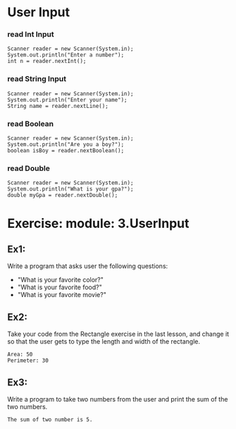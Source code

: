 # User Input

### read Int Input
```
Scanner reader = new Scanner(System.in);
System.out.println("Enter a number");
int n = reader.nextInt();
```

### read String Input
```
Scanner reader = new Scanner(System.in);
System.out.println("Enter your name");
String name = reader.nextLine();
```

### read Boolean
```
Scanner reader = new Scanner(System.in);
System.out.println("Are you a boy?");
boolean isBoy = reader.nextBoolean();
```

### read Double
```
Scanner reader = new Scanner(System.in);
System.out.println("What is your gpa?");
double myGpa = reader.nextDouble();
```

# Exercise: module: 3.UserInput

## Ex1: 
Write a program that asks user the following questions:
- "What is your favorite color?"
- "What is your favorite food?"
- "What is your favorite movie?"

## Ex2:
Take your code from the Rectangle exercise in the last lesson, and change it so that the user gets to type the length and width of the rectangle.
```
Area: 50
Perimeter: 30
```

## Ex3:
Write a program to take two numbers from the user and print the sum of the two numbers.
```
The sum of two number is 5.
```

